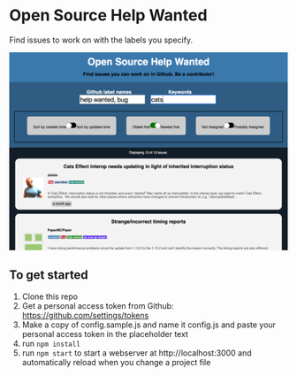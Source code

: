 # Open Source Help Wanted

Find issues to work on with the labels you specify.

![Screenshot](screenshot.png)

## To get started

1. Clone this repo
1. Get a personal access token from Github: https://github.com/settings/tokens
1. Make a copy of config.sample.js and name it config.js and paste your personal access token in the placeholder text
1. run `npm install`
1. run `npm start` to start a webserver at http://localhost:3000 and automatically reload when you change a project file
